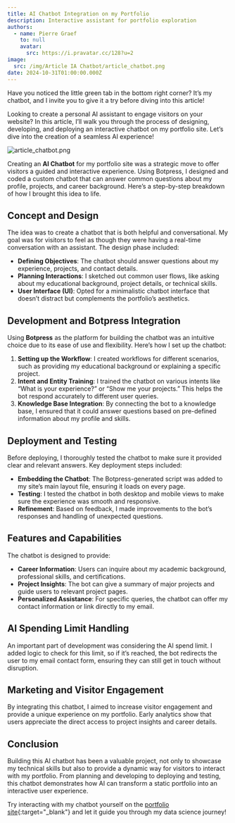 ```yaml
---
title: AI Chatbot Integration on my Portfolio
description: Interactive assistant for portfolio exploration
authors:
  - name: Pierre Graef
    to: null
    avatar:
      src: https://i.pravatar.cc/128?u=2
image:
  src: /img/Article IA Chatbot/article_chatbot.png
date: 2024-10-31T01:00:00.000Z
---
```


Have you noticed the little green tab in the bottom right corner? It’s my chatbot, and I invite you to give it a try before diving into this article!

Looking to create a personal AI assistant to engage visitors on your website? In this article, I’ll walk you through the process of designing, developing, and deploying an interactive chatbot on my portfolio site. Let’s dive into the creation of a seamless AI experience!

![article\_chatbot.png](/img/Article%20IA%20Chatbot/article_chatbot.png)

Creating an **AI Chatbot** for my portfolio site was a strategic move to offer visitors a guided and interactive experience. Using Botpress, I designed and coded a custom chatbot that can answer common questions about my profile, projects, and career background. Here’s a step-by-step breakdown of how I brought this idea to life.

## Concept and Design

The idea was to create a chatbot that is both helpful and conversational. My goal was for visitors to feel as though they were having a real-time conversation with an assistant. The design phase included:

- **Defining Objectives**: The chatbot should answer questions about my experience, projects, and contact details.
- **Planning Interactions**: I sketched out common user flows, like asking about my educational background, project details, or technical skills.
- **User Interface (UI)**: Opted for a minimalistic chatbot interface that doesn’t distract but complements the portfolio’s aesthetics.

## Development and Botpress Integration

Using **Botpress** as the platform for building the chatbot was an intuitive choice due to its ease of use and flexibility. Here’s how I set up the chatbot:

1. **Setting up the Workflow**: I created workflows for different scenarios, such as providing my educational background or explaining a specific project.
2. **Intent and Entity Training**: I trained the chatbot on various intents like “What is your experience?” or “Show me your projects.” This helps the bot respond accurately to different user queries.
3. **Knowledge Base Integration**: By connecting the bot to a knowledge base, I ensured that it could answer questions based on pre-defined information about my profile and skills.

## Deployment and Testing

Before deploying, I thoroughly tested the chatbot to make sure it provided clear and relevant answers. Key deployment steps included:

- **Embedding the Chatbot**: The Botpress-generated script was added to my site’s main layout file, ensuring it loads on every page.
- **Testing**: I tested the chatbot in both desktop and mobile views to make sure the experience was smooth and responsive.
- **Refinement**: Based on feedback, I made improvements to the bot’s responses and handling of unexpected questions.

## Features and Capabilities

The chatbot is designed to provide:

- **Career Information**: Users can inquire about my academic background, professional skills, and certifications.
- **Project Insights**: The bot can give a summary of major projects and guide users to relevant project pages.
- **Personalized Assistance**: For specific queries, the chatbot can offer my contact information or link directly to my email.

## AI Spending Limit Handling

An important part of development was considering the AI spend limit. I added logic to check for this limit, so if it’s reached, the bot redirects the user to my email contact form, ensuring they can still get in touch without disruption.

## Marketing and Visitor Engagement

By integrating this chatbot, I aimed to increase visitor engagement and provide a unique experience on my portfolio. Early analytics show that users appreciate the direct access to project insights and career details.

## Conclusion

Building this AI chatbot has been a valuable project, not only to showcase my technical skills but also to provide a dynamic way for visitors to interact with my portfolio. From planning and developing to deploying and testing, this chatbot demonstrates how AI can transform a static portfolio into an interactive user experience.

Try interacting with my chatbot yourself on the [portfolio site](https://www.pierregraef.com){:target="_blank"} and let it guide you through my data science journey!

